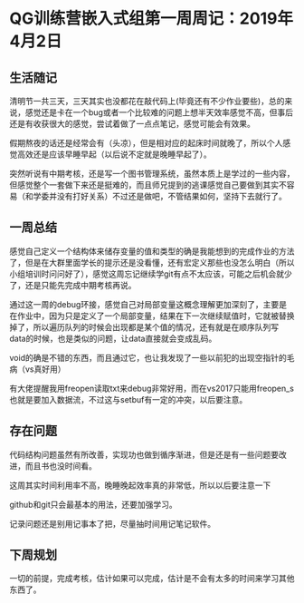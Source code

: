 # QG训练营嵌入式组第一周周记：2019年4月2日

## 生活随记

  清明节一共三天，三天其实也没都花在敲代码上(毕竟还有不少作业要些)，总的来说，感觉还是卡在一个bug或者一个比较难的问题上想半天效率感觉不高，但事后还是有收获很大的感觉，尝试着做了一点点笔记，感觉可能会有效果。

  假期熬夜的话还是经常会有（头凉），但是相对应的起床时间就晚了，所以个人感觉高效还是应该早睡早起（以后说不定就是晚睡早起了）。

  突然听说有中期考核，还是写一个图书管理系统，虽然本质上是学过的一些内容，但感觉整个一套做下来还是挺难的，而且师兄提到的逃课感觉自己要做到其实不容易（和学委并没有打好关系）不过还是做吧，不管结果如何，坚持下去就行了。

## 一周总结

感觉自己定义一个结构体来储存变量的值和类型的确是我能想到的完成作业的方法了，但是在大群里面学长的提示还是没看懂，还有宏定义那些也没怎么明白（所以小组培训时问问好了），感觉这周忘记继续学git有点不太应该，可能之后机会就少了，还是只能先完成中期考核再说。

通过这一周的debug环接，感觉自己对局部变量这概念理解更加深刻了，主要是在作业中，因为只是定义了一个局部变量，结果在下一次继续赋值时，它就被替换掉了，所以遍历队列的时候会出现都是某个值的情况，还有就是在顺序队列写data的时候，也是类似的问题，让data直接就会变成乱码。

void的确是不错的东西，而且通过它，也让我发现了一些以前犯的出现空指针的毛病（vs真好用）

有大佬提醒我用freopen读取txt来debug非常好用，而在vs2017只能用freopen_s也就是要加入数据流，不过这与setbuf有一定的冲突，以后要注意。

## 存在问题

代码结构问题虽然有所改善，实现功也做到循序渐进，但是还是有一些问题要改进，而且书也没时间看。

这周其实时间利用率不高，晚睡晚起效率真的非常低，所以以后要注意一下

github和git只会最基本的用法，还要加强学习。

记录问题还是别用记事本了把，尽量抽时间用记笔记软件。

## 下周规划

一切的前提，完成考核，估计如果可以完成，估计是不会有太多的时间来学习其他东西了。